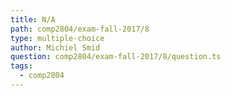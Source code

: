 ```yaml
---
title: N/A
path: comp2804/exam-fall-2017/8
type: multiple-choice
author: Michiel Smid
question: comp2804/exam-fall-2017/8/question.ts
tags:
  - comp2804
---
```

